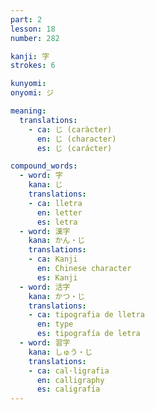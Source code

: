 ```yaml
---
part: 2
lesson: 18
number: 282

kanji: 字
strokes: 6

kunyomi:
onyomi: ジ

meaning:
  translations:
    - ca: じ (caràcter)
      en: じ (character)
      es: じ (carácter)

compound_words:
  - word: 字
    kana: じ
    translations:
    - ca: lletra
      en: letter
      es: letra
  - word: 漢字
    kana: かん・じ
    translations:
    - ca: Kanji
      en: Chinese character
      es: Kanji
  - word: 活字
    kana: かつ・じ
    translations:
    - ca: tipografia de lletra
      en: type
      es: tipografía de letra
  - word: 習字
    kana: しゅう・じ
    translations:
    - ca: cal·ligrafia
      en: calligraphy
      es: caligrafía
---
```

